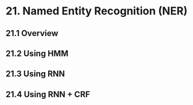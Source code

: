 

# 21. Named Entity Recognition (NER)

## 21.1 Overview

## 21.2 Using HMM

## 21.3 Using RNN

## 21.4 Using RNN + CRF